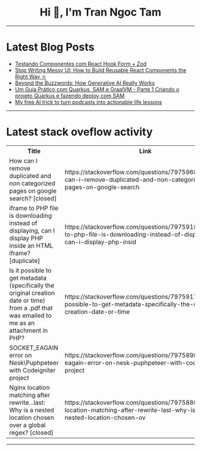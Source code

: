 <h1 align="center">Hi 👋, I'm Tran Ngoc Tam</h1>

---

# Latest Blog Posts 
<!-- BLOG-POST-LIST:START -->
- [Testando Componentes com React Hook Form + Zod](https://dev.to/vitorrios1001/testando-componentes-com-react-hook-form-zod-13nk)
- [Stop Writing Messy UI: How to Build Reusable React Components the Right Way ⚛️](https://dev.to/tahamjp/stop-writing-messy-ui-how-to-build-reusable-react-components-the-right-way-212g)
- [Beyond the Buzzwords: How Generative AI Really Works](https://dev.to/bereczki/beyond-the-buzzwords-how-generative-ai-really-works-bac)
- [Um Guia Prático com Quarkus, SAM e GraalVM - Parte 1 Criando o projeto Quarkus e fazendo deploy com SAM](https://dev.to/pdrhp_/um-guia-pratico-com-quarkus-sam-e-graalvm-parte-1-criando-o-projeto-quarkus-e-fazendo-deploy-com-35mg)
- [My free AI trick to turn podcasts into actionable life lessons](https://dev.to/fabiothiroki/my-free-ai-trick-to-turn-podcasts-into-actionable-life-lessons-3m3e)
<!-- BLOG-POST-LIST:END -->

---

# Latest stack oveflow activity
<table>
  <tr><th>Title</th><th>Link</th></tr>
  <!-- STACKOVERFLOW:START --><tr><td>How can I remove duplicated and non categorized pages on google search? [closed]</td><td>https://stackoverflow.com/questions/79759683/how-can-i-remove-duplicated-and-non-categorized-pages-on-google-search</td></tr><tr><td>iframe to PHP file is downloading instead of displaying, can I display PHP inside an HTML iframe? [duplicate]</td><td>https://stackoverflow.com/questions/79759180/iframe-to-php-file-is-downloading-instead-of-displaying-can-i-display-php-insid</td></tr><tr><td>Is it possible to get metadata &lpar;specifically the original creation date or time&rpar; from a .pdf that was emailed to me as an attachment in PHP?</td><td>https://stackoverflow.com/questions/79759173/is-it-possible-to-get-metadata-specifically-the-original-creation-date-or-time</td></tr><tr><td>SOCKET_EAGAIN error on Nesk\Puphpeteer with Codeigniter project</td><td>https://stackoverflow.com/questions/79758987/socket-eagain-error-on-nesk-puphpeteer-with-codeigniter-project</td></tr><tr><td>Nginx location matching after rewrite...last: Why is a nested location chosen over a global regex? [closed]</td><td>https://stackoverflow.com/questions/79758804/nginx-location-matching-after-rewrite-last-why-is-a-nested-location-chosen-ov</td></tr><!-- STACKOVERFLOW:END -->
</table>

---


